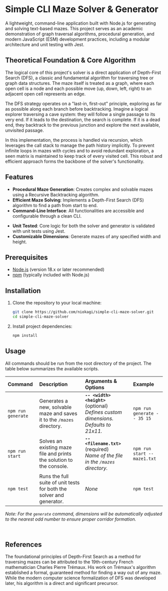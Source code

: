 # Simple CLI Maze Solver & Generator

A lightweight, command-line application built with Node.js for generating and solving text-based mazes. This project serves as an academic demonstration of graph traversal algorithms, procedural generation, and modern JavaScript (ESM) development practices, including a modular architecture and unit testing with Jest.


## Theoretical Foundation & Core Algorithm
The logical core of this project's solver is a direct application of Depth-First Search (DFS), a classic and fundamental algorithm for traversing tree or graph data structures. The maze itself is treated as a graph, where each open cell is a node and each possible move (up, down, left, right) to an adjacent open cell represents an edge.

The DFS strategy operates on a "last-in, first-out" principle, exploring as far as possible along each branch before backtracking. Imagine a logical explorer traversing a cave system: they will follow a single passage to its very end. If it leads to the destination, the search is complete. If it is a dead end, they backtrack to the previous junction and explore the next available, unvisited passage.

In this implementation, the process is handled via recursion, which leverages the call stack to manage the path history implicitly. To prevent infinite loops in mazes with cycles and to avoid redundant exploration, a seen matrix is maintained to keep track of every visited cell. This robust and efficient approach forms the backbone of the solver's functionality.

## Features

- **Procedural Maze Generation**: Creates complex and solvable mazes using a Recursive Backtracking algorithm.
- **Efficient Maze Solving**: Implements a Depth-First Search (DFS) algorithm to find a path from start to end.
- **Command-Line Interface**: All functionalities are accessible and configurable through a clean CLI.
<!-- - **Modular Architecture**: The codebase is logically separated into modules for solving, generation, and utilities, promoting maintainability and testability. -->
- **Unit Tested**: Core logic for both the solver and generator is validated with unit tests using Jest.
- **Customizable Dimensions**: Generate mazes of any specified width and height.


## Prerequisites

- [Node.js](https://nodejs.org/) (version 18.x or later recommended)
- [npm](https://www.npmjs.com/) (typically included with Node.js)

## Installation

1.  Clone the repository to your local machine:

    ```bash
    git clone https://github.com/niokagi/simple-cli-maze-solver.git
    cd simple-cli-maze-solver
    ```

2.  Install project dependencies:
    ```bash
    npm install
    ```

## Usage

All commands should be run from the root directory of the project. The table below summarizes the available scripts.

| Command            | Description                                                            | Arguments & Options                                                                     | Example                      |
| :----------------- | :--------------------------------------------------------------------- | :-------------------------------------------------------------------------------------- | :--------------------------- |
| `npm run generate` | Generates a new, solvable maze and saves it to the `/mazes` directory. | **`-- <width> <height>`** (optional)<br>_Defines custom dimensions. Defaults to 21x11._ | `npm run generate -- 35 15`  |
| `npm run start`    | Solves an existing maze file and prints the solution to the console.   | **`-- <filename.txt>`** (required)<br>_Name of the file in the `/mazes` directory._     | `npm run start -- maze1.txt` |
| `npm test`         | Runs the full suite of unit tests for both the solver and generator.   | _None_                                                                                  | `npm test`                   |


_Note: For the `generate` command, dimensions will be automatically adjusted to the nearest odd number to ensure proper corridor formation._

<br>

## References

The foundational principles of Depth-First Search as a method for traversing mazes can be attributed to the 19th-century French mathematician Charles Pierre Trémaux. His work on Trémaux's algorithm established a formal, guaranteed method for finding a way out of any maze. While the modern computer science formalization of DFS was developed later, his algorithm is a direct and significant precursor.
